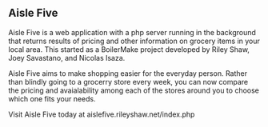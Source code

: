 ## Aisle Five
Aisle Five is a web application with a php server running in the background that returns results of pricing and other information on grocery items in your local area. This started as a BoilerMake project developed by Riley Shaw, Joey Savastano, and Nicolas Isaza. 

Aisle Five aims to make shopping easier for the everyday person. Rather than blindly going to a grocerry store every week, you can now compare the pricing and avaialability among each of the stores around you to choose which one fits your needs.

Visit Aisle Five today at aislefive.rileyshaw.net/index.php
